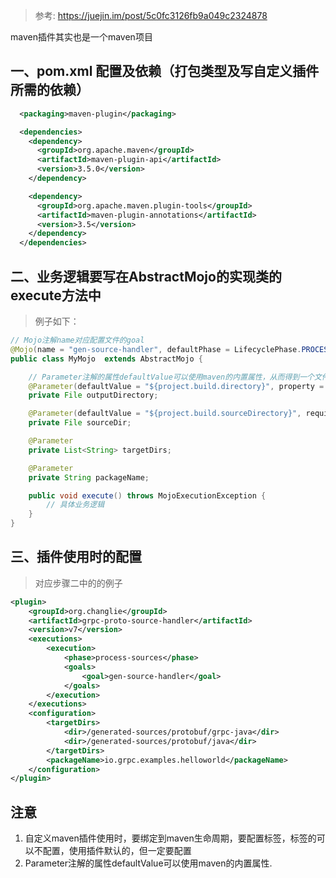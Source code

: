 > 参考:  https://juejin.im/post/5c0fc3126fb9a049c2324878

maven插件其实也是一个maven项目

## 一、pom.xml 配置及依赖（打包类型及写自定义插件所需的依赖）
```xml
  <packaging>maven-plugin</packaging>

  <dependencies>
    <dependency>
      <groupId>org.apache.maven</groupId>
      <artifactId>maven-plugin-api</artifactId>
      <version>3.5.0</version>
    </dependency>

    <dependency>
      <groupId>org.apache.maven.plugin-tools</groupId>
      <artifactId>maven-plugin-annotations</artifactId>
      <version>3.5</version>
    </dependency>
  </dependencies>
```

## 二、业务逻辑要写在AbstractMojo的实现类的execute方法中
> 例子如下：
```java
// Mojo注解name对应配置文件的goal
@Mojo(name = "gen-source-handler", defaultPhase = LifecyclePhase.PROCESS_SOURCES)
public class MyMojo  extends AbstractMojo {

    // Parameter注解的属性defaultValue可以使用maven的内置属性，从而得到一个文件对象
    @Parameter(defaultValue = "${project.build.directory}", property = "outputDir", required = true)
    private File outputDirectory;

    @Parameter(defaultValue = "${project.build.sourceDirectory}", required = true)
    private File sourceDir;

    @Parameter
    private List<String> targetDirs;

    @Parameter
    private String packageName;

    public void execute() throws MojoExecutionException {
        // 具体业务逻辑
    }
}
```

## 三、插件使用时的配置
> 对应步骤二中的的例子
```xml
<plugin>
    <groupId>org.changlie</groupId>
    <artifactId>grpc-proto-source-handler</artifactId>
    <version>v7</version>
    <executions>
        <execution>
            <phase>process-sources</phase>
            <goals>
                <goal>gen-source-handler</goal>
            </goals>
        </execution>
    </executions>
    <configuration>
        <targetDirs>
            <dir>/generated-sources/protobuf/grpc-java</dir>
            <dir>/generated-sources/protobuf/java</dir>
        </targetDirs>
        <packageName>io.grpc.examples.helloworld</packageName>
    </configuration>
</plugin>
```

## 注意
1. 自定义maven插件使用时，要绑定到maven生命周期，要配置<executions>标签，<execution>标签的<phase>可以不配置，使用插件默认的，但<goals>一定要配置
2. Parameter注解的属性defaultValue可以使用maven的内置属性.

